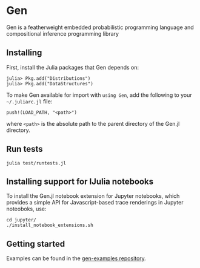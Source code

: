 # Gen

Gen is a featherweight embedded probabilistic programming language and
compositional inference programming library


## Installing

First, install the Julia packages that Gen depends on:
```
julia> Pkg.add("Distributions")
julia> Pkg.add("DataStructures")
```

To make Gen available for import with `using Gen`, add the following to your
`~/.juliarc.jl` file:
```
push!(LOAD_PATH, "<path>")
```
where `<path>` is the absolute path to the parent directory of the Gen.jl directory.


## Run tests


```
julia test/runtests.jl

```

## Installing support for IJulia notebooks

To install the Gen.jl notebook extension for Jupyter notebooks, which provides
a simple API for Javascript-based trace renderings in Jupyter noteoboks, use:

```
cd jupyter/
./install_notebook_extensions.sh
```


## Getting started

Examples can be found in the [gen-examples repository](https://github.com/probcomp/gen-examples).
